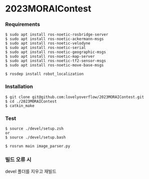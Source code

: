 # 2023MORAIContest

### Requirements
```
$ sudo apt install ros-noetic-rosbridge-server
$ sudo apt install ros-noetic-ackermann-msgs
$ sudo apt install ros-noetic-velodyne
$ sudo apt install ros-noetic-serial
$ sudo apt install ros-noetic-geographic-msgs
$ sudo apt install ros-noetic-map-server
$ sudo apt install ros-noetic-tf2-sensor-msgs
$ sudo apt install ros-noetic-move-base-msgs

$ rosdep install robot_localization
```

### Installation
```
$ git clone git@github.com:lovelyoverflow/2023MORAIContest.git
$ cd ./2023MORAIContest
$ catkin_make
```

### Test
```
$ source ./devel/setup.zsh
or
$ source ./devel/setup.bash

$ rosrun main image_parser.py
```

### 빌드 오류 시
devel 폴더를 지우고 재빌드